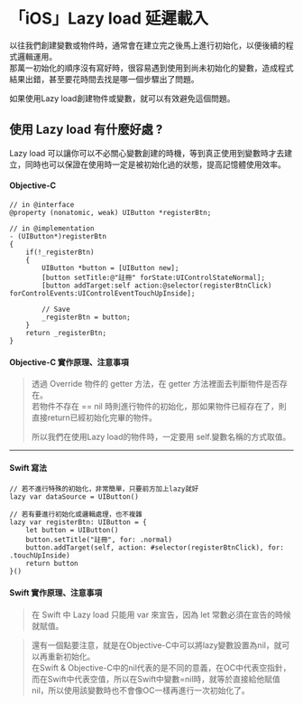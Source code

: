 # 「iOS」Lazy load 延遲載入

以往我們創建變數或物件時，通常會在建立完之後馬上進行初始化，以便後續的程式邏輯運用。  
那萬一初始化的順序沒有寫好時，很容易遇到使用到尚未初始化的變數，造成程式結果出錯，甚至要花時間去找是哪一個步驟出了問題。  

如果使用Lazy load創建物件或變數，就可以有效避免這個問題。

## 使用 Lazy load 有什麼好處 ?

Lazy load 可以讓你可以不必關心變數創建的時機，等到真正使用到變數時才去建立，同時也可以保證在使用時一定是被初始化過的狀態，提高記憶體使用效率。  

#### Objective-C 
```javascript=
// in @interface
@property (nonatomic, weak) UIButton *registerBtn;

// in @implementation
- (UIButton*)registerBtn
{
    if(!_registerBtn)
    {
        UIButton *button = [UIButton new];
        [button setTitle:@"註冊" forState:UIControlStateNormal];
        [button addTarget:self action:@selector(registerBtnClick) forControlEvents:UIControlEventTouchUpInside];
        
        // Save
        _registerBtn = button;
    }
    return _registerBtn;
}

```

#### Objective-C 實作原理、注意事項

> 透過 Override 物件的 getter 方法，在 getter 方法裡面去判斷物件是否存在。  
> 若物件不存在 == nil 時則進行物件的初始化，那如果物件已經存在了，則直接return已經初始化完畢的物件。  
>
>所以我們在使用Lazy load的物件時，一定要用 self.變數名稱的方式取值。


---

#### Swift 寫法
```javascript=
// 若不進行特殊的初始化，非常簡單，只要前方加上lazy就好
lazy var dataSource = UIButton()

// 若有要進行初始化或邏輯處理，也不複雜
lazy var registerBtn: UIButton = {
    let button = UIButton()
    button.setTitle("註冊", for: .normal)
    button.addTarget(self, action: #selector(registerBtnClick), for: .touchUpInside)
    return button
}()
```

#### Swift 實作原理、注意事項

>在 Swift 中 Lazy load 只能用 var 來宣告，因為 let 常數必須在宣告的時候就賦值。  

>還有一個點要注意，就是在Objective-C中可以將lazy變數設置為nil，就可以再重新初始化。  
>在Swift & Objective-C中的nil代表的是不同的意義，在OC中代表空指針，而在Swift中代表空值，所以在Swift中變數=nil時，就等於直接給他賦值nil，所以使用該變數時也不會像OC一樣再進行一次初始化了。